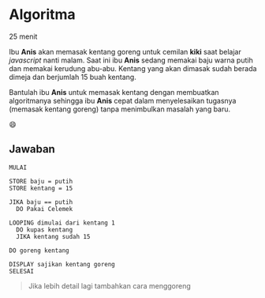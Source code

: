 # Algoritma

25 menit

Ibu **Anis** akan memasak kentang goreng untuk cemilan **kiki** saat belajar *javascript* nanti malam. Saat ini ibu **Anis** sedang memakai baju warna putih dan memakai kerudung abu-abu. Kentang yang akan dimasak sudah berada dimeja dan berjumlah 15 buah kentang.

Bantulah ibu **Anis** untuk memasak kentang dengan membuatkan algoritmanya sehingga ibu **Anis** cepat dalam menyelesaikan tugasnya (memasak kentang goreng) tanpa menimbulkan masalah yang baru.

:smile:

## Jawaban

```
MULAI

STORE baju = putih
STORE kentang = 15

JIKA baju == putih
  DO Pakai Celemek

LOOPING dimulai dari kentang 1
  DO kupas kentang
  JIKA kentang sudah 15

DO goreng kentang

DISPLAY sajikan kentang goreng
SELESAI
```

> Jika lebih detail lagi tambahkan cara menggoreng
